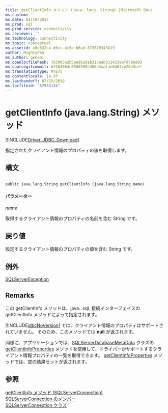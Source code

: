 ```yaml
---
title: getClientInfo メソッド (java. lang. String) |Microsoft Docs
ms.custom: ''
ms.date: 01/19/2017
ms.prod: sql
ms.prod_service: connectivity
ms.reviewer: ''
ms.technology: connectivity
ms.topic: conceptual
ms.assetid: e8e632c4-d6cc-4c5e-b6ad-873579343b19
author: MightyPen
ms.author: genemi
ms.openlocfilehash: 7d3005e2b5ae8628ab31ceeb6314159afd796e83
ms.sourcegitcommit: b2464064c0566590e486a3aafae6d67ce2645cef
ms.translationtype: MTE75
ms.contentlocale: ja-JP
ms.lasthandoff: 07/15/2019
ms.locfileid: "67953134"
---
```

# <a name="getclientinfo-method-javalangstring"></a>getClientInfo (java.lang.String) メソッド
[!INCLUDE[Driver_JDBC_Download](../../../includes/driver_jdbc_download.md)]

  指定されたクライアント情報のプロパティの値を取得します。  
  
## <a name="syntax"></a>構文  
  
```  
  
public java.lang.String getClientInfo (java.lang.String name)  
```  
  
#### <a name="parameters"></a>パラメーター  
 *name*  
  
 取得するクライアント情報のプロパティの名前を含む String です。  
  
## <a name="return-value"></a>戻り値  
 設定するクライアント情報のプロパティの値を含む String です。  
  
## <a name="exceptions"></a>例外  
 [SQLServerException](../../../connect/jdbc/reference/sqlserverexception-class.md)  
  
## <a name="remarks"></a>Remarks  
 この getClientInfo メソッドは、java. .sql. 接続インターフェイスの getClientInfo メソッドによって指定されます。  
  
 [!INCLUDE[jdbcNoVersion](../../../includes/jdbcnoversion_md.md)] では、クライアント情報のプロパティはサポートされていません。 そのため、このメソッドでは **null** が返されます。  
  
 同様に、アプリケーションでは、[SQLServerDatabaseMetaData](../../../connect/jdbc/reference/sqlserverdatabasemetadata-class.md) クラスの [getClientInfoProperties](../../../connect/jdbc/reference/getclientinfoproperties-method-sqlserverdatabasemetadata.md) メソッドを使用して、ドライバーがサポートするクライアント情報プロパティの一覧を取得できます。 [getClientInfoProperties](../../../connect/jdbc/reference/getclientinfoproperties-method-sqlserverdatabasemetadata.md) メソッドでは、空の結果セットが返されます。  
  
## <a name="see-also"></a>参照  
 [getClientInfo メソッド &#40;SQLServerConnection&#41;](../../../connect/jdbc/reference/getclientinfo-method-sqlserverconnection.md)   
 [SQLServerConnection のメンバー](../../../connect/jdbc/reference/sqlserverconnection-members.md)   
 [SQLServerConnection クラス](../../../connect/jdbc/reference/sqlserverconnection-class.md)  
  
  
